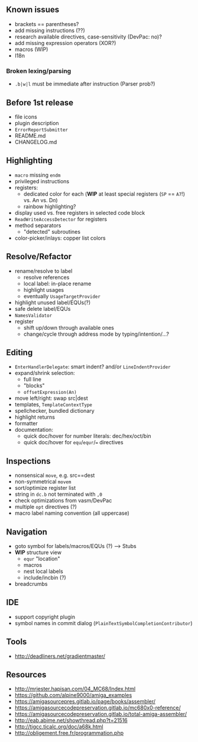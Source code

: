 ## Known issues
- brackets == parentheses?
- add missing instructions (??)
- research available directives, case-sensitivity (DevPac: no)?
- add missing expression operators (XOR?)
- macros (WIP)
- I18n

### Broken lexing/parsing
- `.b|w|l` must be immediate after instruction (Parser prob?)

## Before 1st release
- file icons
- plugin description
- `ErrorReportSubmitter`
- README.md
- CHANGELOG.md

## Highlighting
- `macro` missing `endm`
- privileged instructions
- registers:
  - dedicated color for each (**WIP** at least special registers (`SP` == `A7`!) vs. A*n* vs. D*n*)
  - rainbow highlighting?
- display used vs. free registers in selected code block
- `ReadWriteAccessDetector` for registers
- method separators
  - "detected" subroutines
- color-picker/inlays: copper list colors

## Resolve/Refactor
- rename/resolve to label
  - resolve references
  - local label: in-place rename 
  - highlight usages
  - eventually `UsageTargetProvider`
- highlight unused label/EQUs(?)
- safe delete label/EQUs
- `NamesValidator`
- register
  - shift up/down through available ones
  - change/cycle through address mode by typing/intention/...?

## Editing
- `EnterHandlerDelegate`: smart indent? and/or `LineIndentProvider`
- expand/shrink selection: 
  - full line
  - "blocks"
  - `offsetExpression(An)`
- move left/right: swap src|dest
- templates, `TemplateContextType`
- spellchecker, bundled dictionary
- highlight returns
- formatter
- documentation:
  - quick doc/hover for number literals: dec/hex/oct/bin
  - quick doc/hover for `equ`/`equr`/`=` directives

## Inspections
- nonsensical `move`, e.g. src==dest
- non-symmetrical `movem`
- sort/optimize register list
- string in `dc.b` not terminated with `,0`
- check optimizations from vasm/DevPac
- multiple `opt` directives (?)
- macro label naming convention (all uppercase)

## Navigation
- goto symbol for labels/macros/EQUs (?) --> Stubs
- **WIP** structure view 
  - `equr` "location"
  - macros
  - nest local labels
  - include/incbin (?)
- breadcrumbs

## IDE
- support copyright plugin
- symbol names in commit dialog (`PlainTextSymbolCompletionContributor`)

## Tools
- http://deadliners.net/gradientmaster/

## Resources
- http://mrjester.hapisan.com/04_MC68/Index.html
- https://github.com/alpine9000/amiga_examples
- https://amigasourcepres.gitlab.io/page/books/assembler/
- https://amigasourcecodepreservation.gitlab.io/mc680x0-reference/
- https://amigasourcecodepreservation.gitlab.io/total-amiga-assembler/
- http://eab.abime.net/showthread.php?t=21516
- http://tigcc.ticalc.org/doc/a68k.html
- http://obligement.free.fr/programmation.php
